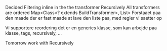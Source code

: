 Decided 
  Filtering inline in the the transformer
  Recursively
  All transformers are ordered Map<Class<? extends BuildTransformer>, List<BuildTransformer>>
    Forstaaet paa den maade der er fast maade at lave den liste paa, med regler vi saetter op
    
  Vi supportere reordering det er en generics klasse, som kan arbejde paa klasse, tags, recursively, ...
  
Tomorrow work with Recursively